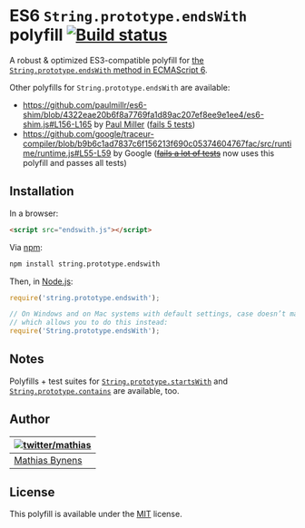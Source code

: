 # ES6 `String.prototype.endsWith` polyfill [![Build status](https://travis-ci.org/mathiasbynens/String.prototype.endsWith.png?branch=master)](https://travis-ci.org/mathiasbynens/String.prototype.endsWith)

A robust & optimized ES3-compatible polyfill for [the `String.prototype.endsWith` method in ECMAScript 6](http://people.mozilla.org/~jorendorff/es6-draft.html#sec-string.prototype.endswith).

Other polyfills for `String.prototype.endsWith` are available:

* <https://github.com/paulmillr/es6-shim/blob/4322eae20b6f8a7769fa1d89ac207ef8ee9e1ee4/es6-shim.js#L156-L165> by [Paul Miller](http://paulmillr.com/) ([fails 5 tests](https://github.com/paulmillr/es6-shim/issues/168))
* <https://github.com/google/traceur-compiler/blob/b9b6c1ad7837c6f156213f690c05374604767fac/src/runtime/runtime.js#L55-L59> by Google (~~[fails a lot of tests](https://github.com/google/traceur-compiler/pull/555)~~ now uses this polyfill and passes all tests)

## Installation

In a browser:

```html
<script src="endswith.js"></script>
```

Via [npm](http://npmjs.org/):

```bash
npm install string.prototype.endswith
```

Then, in [Node.js](http://nodejs.org/):

```js
require('string.prototype.endswith');

// On Windows and on Mac systems with default settings, case doesn’t matter,
// which allows you to do this instead:
require('String.prototype.endsWith');
```

## Notes

Polyfills + test suites for [`String.prototype.startsWith`](http://mths.be/startswith) and [`String.prototype.contains`](http://mths.be/contains) are available, too.

## Author

| [![twitter/mathias](http://gravatar.com/avatar/24e08a9ea84deb17ae121074d0f17125?s=70)](http://twitter.com/mathias "Follow @mathias on Twitter") |
|---|
| [Mathias Bynens](http://mathiasbynens.be/) |

## License

This polyfill is available under the [MIT](http://mths.be/mit) license.
